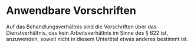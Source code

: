 # Anwendbare Vorschriften

Auf das Behandlungsverhältnis sind die Vorschriften über das Dienstverhältnis, das kein Arbeitsverhältnis im Sinne des § 622 ist, anzuwenden, soweit nicht in diesem Untertitel etwas anderes bestimmt ist. 

